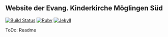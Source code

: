 ## Website der Evang. Kinderkirche Möglingen Süd

[![Build Status](https://travis-ci.org/biomadeira/jasper.svg?branch=master)](https://github.com/kiki-moeglingen/kiki-moeglingen.github.io/)
[![Ruby](https://img.shields.io/badge/ruby-2.1.1-blue.svg?style=flat)](https://www.ruby-lang.org)
[![Jekyll](https://img.shields.io/badge/jekyll-3.0.0-blue.svg?style=flat)](https://jekyllrb.com)

ToDo: Readme
